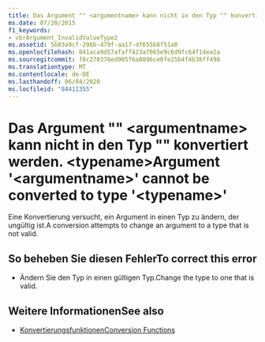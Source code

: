 ```yaml
---
title: Das Argument "" <argumentname> kann nicht in den Typ "" konvertiert werden. <typename>
ms.date: 07/20/2015
f1_keywords:
- vbrArgument_InvalidValueType2
ms.assetid: 5b83a9cf-296b-479f-aa17-df655b8f51a0
ms.openlocfilehash: 841aca9d57afaff423a7065e9c6d9fc64f14ea2a
ms.sourcegitcommit: f8c270376ed905f6a8896ce0fe25b4f4b38ff498
ms.translationtype: MT
ms.contentlocale: de-DE
ms.lasthandoff: 06/04/2020
ms.locfileid: "84411355"
---
```

# <a name="argument-argumentname-cannot-be-converted-to-type-typename"></a><span data-ttu-id="2a703-102">Das Argument "" \<argumentname> kann nicht in den Typ "" konvertiert werden. \<typename></span><span class="sxs-lookup"><span data-stu-id="2a703-102">Argument '\<argumentname>' cannot be converted to type '\<typename>'</span></span>
<span data-ttu-id="2a703-103">Eine Konvertierung versucht, ein Argument in einen Typ zu ändern, der ungültig ist.</span><span class="sxs-lookup"><span data-stu-id="2a703-103">A conversion attempts to change an argument to a type that is not valid.</span></span>  
  
## <a name="to-correct-this-error"></a><span data-ttu-id="2a703-104">So beheben Sie diesen Fehler</span><span class="sxs-lookup"><span data-stu-id="2a703-104">To correct this error</span></span>  
  
- <span data-ttu-id="2a703-105">Ändern Sie den Typ in einen gültigen Typ.</span><span class="sxs-lookup"><span data-stu-id="2a703-105">Change the type to one that is valid.</span></span>  
  
## <a name="see-also"></a><span data-ttu-id="2a703-106">Weitere Informationen</span><span class="sxs-lookup"><span data-stu-id="2a703-106">See also</span></span>

- [<span data-ttu-id="2a703-107">Konvertierungsfunktionen</span><span class="sxs-lookup"><span data-stu-id="2a703-107">Conversion Functions</span></span>](../language-reference/functions/conversion-functions.md)
